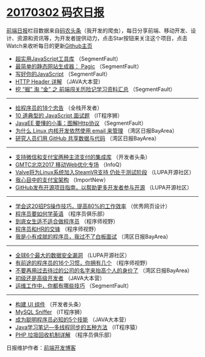 # [20170302 码农日报](http://hao.caibaojian.com/date/2017/03/02)

[前端日报](http://caibaojian.com/c/news)栏目数据来自[码农头条](http://hao.caibaojian.com/)（我开发的爬虫），每日分享前端、移动开发、设计、资源和资讯等，为开发者提供动力，点击Star按钮来关注这个项目，点击Watch来收听每日的更新[Github主页](https://github.com/kujian/frontendDaily)
* [超实用JavaScript工具库](http://hao.caibaojian.com/28366.html) （SegmentFault）
* [最简单的静态网站生成器： Pagic](http://hao.caibaojian.com/28286.html) （SegmentFault）
* [写好你的JavaScript](http://hao.caibaojian.com/28368.html) （SegmentFault）
* [HTTP Header 详解](http://hao.caibaojian.com/28334.html) （JAVA大本营）
* [挖 &#8220;掘&#8221; 淘 &#8220;金&#8221; 之 前端闯关历险记学习资料汇总](http://hao.caibaojian.com/28371.html) （SegmentFault）

***
* [给程序员的18个忠告](http://hao.caibaojian.com/28299.html) （全栈开发者）
* [10 道典型的 JavaScript 面试题](http://hao.caibaojian.com/28392.html) （IT程序狮）
* [JavaEE 要懂的小事：图解Http协议](http://hao.caibaojian.com/28365.html) （SegmentFault）
* [为什么 Linux 内核开发依然使用 email 来管理](http://hao.caibaojian.com/28281.html) （湾区日报BayArea）
* [研究人员们用 GitHub 共享数据与代码](http://hao.caibaojian.com/28301.html) （湾区日报BayArea）

***
* [支持微信和支付宝两种主流支付的集成库](http://hao.caibaojian.com/28343.html) （开发者头条）
* [GMTC北京2017 移动Web优化专场](http://hao.caibaojian.com/28293.html) （InfoQ）
* [Valve将为Linux系统加入SteamVR支持 仍处于测试阶段](http://hao.caibaojian.com/28325.html) （LUPA开源社区）
* [我心目中的支付宝架构](http://hao.caibaojian.com/28296.html) （ImportNew）
* [GitHub发布开源项目指南，以帮助更多开发者参与开源](http://hao.caibaojian.com/28327.html) （LUPA开源社区）

***
* [学会这20招PS操作技巧，提高80%的工作效率](http://hao.caibaojian.com/28395.html) （优秀网页设计）
* [程序员要如何学英语](http://hao.caibaojian.com/28337.html) （程序员俱乐部）
* [到底女生适不适合做程序员](http://hao.caibaojian.com/28374.html) （程序师视野）
* [程序员和HR的交锋](http://hao.caibaojian.com/28375.html) （程序师视野）
* [我是小有成就的程序员，我过不了白板面试](http://hao.caibaojian.com/28308.html) （湾区日报BayArea）

***
* [全球6个最大的数据安全漏洞](http://hao.caibaojian.com/28330.html) （LUPA开源社区）
* [有前途的程序员的16个习惯，你拥有几个](http://hao.caibaojian.com/28378.html) （程序师视野）
* [不要再用过去待过的公司的名字来抬高个人的身价了](http://hao.caibaojian.com/28302.html) （湾区日报BayArea）
* [初级还是高级开发者](http://hao.caibaojian.com/28333.html) （JAVA大本营）
* [运维工作中，你都有哪些技巧](http://hao.caibaojian.com/28369.html) （SegmentFault）

***
* [构建 UI 组件](http://hao.caibaojian.com/28344.html) （开发者头条）
* [MySQL Sniffer](http://hao.caibaojian.com/28393.html) （IT程序狮）
* [成为聪明程序员必知的5个技能](http://hao.caibaojian.com/28335.html) （JAVA大本营）
* [Java学习笔记&#8212;多线程同步的五种方法](http://hao.caibaojian.com/28356.html) （IT程序猿）
* [PHP 垃圾回收机制详解](http://hao.caibaojian.com/28336.html) （程序员俱乐部）

日报维护作者：[前端开发博客](http://caibaojian.com/) 